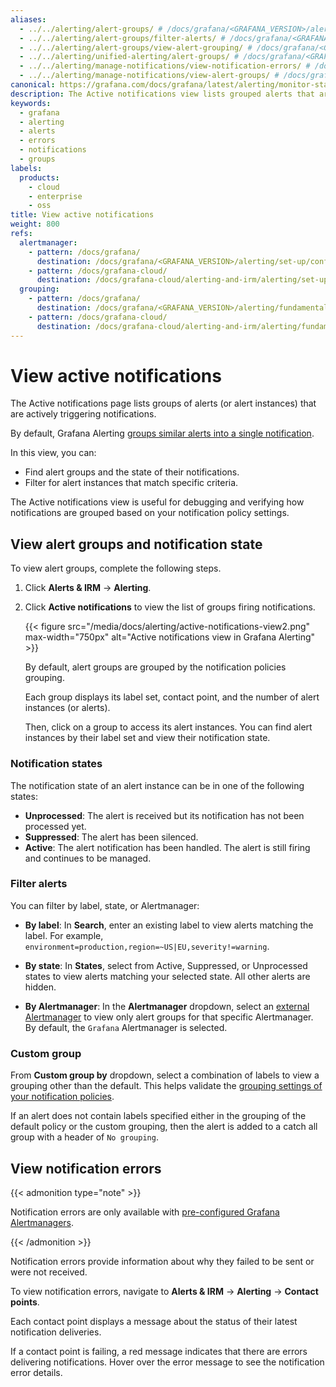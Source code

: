 ```yaml
---
aliases:
  - ../../alerting/alert-groups/ # /docs/grafana/<GRAFANA_VERSION>/alerting/alert-groups/
  - ../../alerting/alert-groups/filter-alerts/ # /docs/grafana/<GRAFANA_VERSION>/alerting/alert-groups/filter-alerts/
  - ../../alerting/alert-groups/view-alert-grouping/ # /docs/grafana/<GRAFANA_VERSION>/alerting/alert-groups/view-alert-grouping/
  - ../../alerting/unified-alerting/alert-groups/ # /docs/grafana/<GRAFANA_VERSION>/alerting/unified-alerting/alert-groups/
  - ../../alerting/manage-notifications/view-notification-errors/ # /docs/grafana/<GRAFANA_VERSION>/alerting/manage-notifications/view-notification-errors/
  - ../../alerting/manage-notifications/view-alert-groups/ # /docs/grafana/<GRAFANA_VERSION>/alerting/manage-notifications/view-alert-groups/
canonical: https://grafana.com/docs/grafana/latest/alerting/monitor-status/view-active-notifications/
description: The Active notifications view lists grouped alerts that are actively triggering notifications.
keywords:
  - grafana
  - alerting
  - alerts
  - errors
  - notifications
  - groups
labels:
  products:
    - cloud
    - enterprise
    - oss
title: View active notifications
weight: 800
refs:
  alertmanager:
    - pattern: /docs/grafana/
      destination: /docs/grafana/<GRAFANA_VERSION>/alerting/set-up/configure-alertmanager/
    - pattern: /docs/grafana-cloud/
      destination: /docs/grafana-cloud/alerting-and-irm/alerting/set-up/configure-alertmanager/
  grouping:
    - pattern: /docs/grafana/
      destination: /docs/grafana/<GRAFANA_VERSION>/alerting/fundamentals/notifications/group-alert-notifications/
    - pattern: /docs/grafana-cloud/
      destination: /docs/grafana-cloud/alerting-and-irm/alerting/fundamentals/notifications/group-alert-notifications/
---
```


# View active notifications

The Active notifications page lists groups of alerts (or alert instances) that are actively triggering notifications.

By default, Grafana Alerting [groups similar alerts into a single notification](ref:grouping).

In this view, you can:

- Find alert groups and the state of their notifications.
- Filter for alert instances that match specific criteria.

The Active notifications view is useful for debugging and verifying how notifications are grouped based on your notification policy settings.

## View alert groups and notification state

To view alert groups, complete the following steps.

1. Click **Alerts & IRM** -> **Alerting**.
1. Click **Active notifications** to view the list of groups firing notifications.

   {{< figure src="/media/docs/alerting/active-notifications-view2.png" max-width="750px" alt="Active notifications view in Grafana Alerting" >}}

   By default, alert groups are grouped by the notification policies grouping.

   Each group displays its label set, contact point, and the number of alert instances (or alerts).

   Then, click on a group to access its alert instances. You can find alert instances by their label set and view their notification state.

### Notification states

The notification state of an alert instance can be in one of the following states:

- **Unprocessed**: The alert is received but its notification has not been processed yet.
- **Suppressed**: The alert has been silenced.
- **Active**: The alert notification has been handled. The alert is still firing and continues to be managed.

### Filter alerts

You can filter by label, state, or Alertmanager:

- **By label**: In **Search**, enter an existing label to view alerts matching the label. For example, `environment=production,region=~US|EU,severity!=warning`.

- **By state**: In **States**, select from Active, Suppressed, or Unprocessed states to view alerts matching your selected state. All other alerts are hidden.

- **By Alertmanager**: In the **Alertmanager** dropdown, select an [external Alertmanager](ref:alertmanager) to view only alert groups for that specific Alertmanager. By default, the `Grafana` Alertmanager is selected.

### Custom group

From **Custom group by** dropdown, select a combination of labels to view a grouping other than the default. This helps validate the [grouping settings of your notification policies](ref:grouping).

If an alert does not contain labels specified either in the grouping of the default policy or the custom grouping, then the alert is added to a catch all group with a header of `No grouping`.

## View notification errors

{{< admonition type="note" >}}

Notification errors are only available with [pre-configured Grafana Alertmanagers](ref:alertmanager).

{{< /admonition >}}

Notification errors provide information about why they failed to be sent or were not received.

To view notification errors, navigate to **Alerts & IRM** -> **Alerting** -> **Contact points**.

Each contact point displays a message about the status of their latest notification deliveries.

If a contact point is failing, a red message indicates that there are errors delivering notifications. Hover over the error message to see the notification error details.
